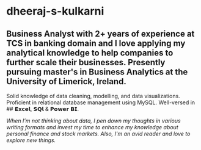 # dheeraj-s-kulkarni

## Business Analyst with 2+ years of experience at TCS in banking domain and I love applying my analytical knowledge to help companies to further scale their businesses. Presently pursuing master's in Business Analytics at the University of Limerick, Ireland. 

Solid knowledge of data cleaning, modelling, and data visualizations. Proficient in relational database management using MySQL. Well-versed in ## 𝗘𝘅𝗰𝗲𝗹, 𝗦𝗤𝗹 & 𝗣𝗼𝘄𝗲𝗿 𝗕𝗜.

_When I’m not thinking about data, I pen down my thoughts in various writing formats and invest my time to enhance my knowledge about personal finance and stock markets. Also, I'm an avid reader and love to explore new things._
